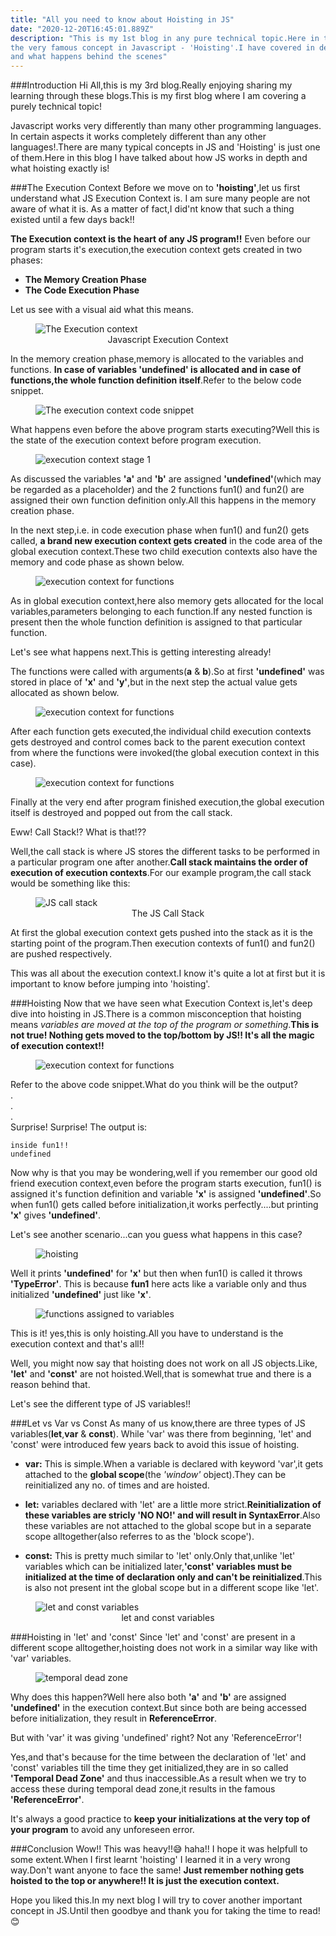 ```yaml
---
title: "All you need to know about Hoisting in JS"
date: "2020-12-20T16:45:01.889Z"
description: "This is my 1st blog in any pure technical topic.Here in this blog I talk about
the very famous concept in Javascript - 'Hoisting'.I have covered in depth exactly what is hoisting
and what happens behind the scenes"
---
```


###Introduction
Hi All,this is my 3rd blog.Really enjoying sharing my learning
 through these blogs.This is my first blog where
I am covering a purely technical topic!

Javascript works very differently than many other programming languages.
In certain aspects it works completely different than any other languages!.There are many typical concepts in JS and 'Hoisting' is just one of them.Here in this blog I have talked about
how JS works in depth and what hoisting exactly is!

###The Execution Context
Before we move on to **'hoisting'**,let us first understand what JS Execution Context is.
I am sure many people are not aware of what it is.
As a matter of fact,I did'nt know that such a thing existed until
a few days back!!

**The Execution context is the heart of any JS program!!** Even before our
program starts it's execution,the execution context gets created in two phases:

* **The Memory Creation Phase**
* **The Code Execution Phase**

Let us see with a visual aid what this means.
<figure>
  <img
  src="./images/basic.png"
  alt="The Execution context">
  <figcaption style="text-align:center;">Javascript Execution Context</figcaption>
</figure>

In the memory creation phase,memory is allocated to the variables and functions.
**In case of variables 'undefined' is allocated and in case of functions,the whole function definition itself**.Refer to the below code snippet.
<figure>
  <img
  src="./images/ec-code-snippet.png"
  alt="The execution context code snippet">
</figure>

What happens even before the above program starts executing?Well this is
the state of the execution context before program execution.
<figure>
  <img
  src="./images/ec-stage1.png"
  alt="execution context stage 1">
</figure>

As discussed the variables **'a'** and **'b'** are assigned **'undefined'**(which may be 
regarded as a placeholder) and the 2 functions fun1() and fun2() are assigned
their own function definition only.All this happens in the memory creation phase.

In the next step,i.e. in code execution phase when fun1() and fun2() gets called,
**a brand new execution context gets created** in the code area of the global execution context.These two child execution contexts also have the memory and code
phase as shown below.
<figure>
  <img
  src="./images/part2.png"
  alt="execution context for functions">
</figure>

As in global execution context,here also memory gets allocated for the local variables,parameters belonging to each function.If any nested function is present
then the whole function definition is assigned to that particular function.

Let's see what happens next.This is getting interesting already!

The functions were called with arguments(**a** & **b**).So at first **'undefined'** was stored
in place of **'x'** and **'y'**,but in the next step the actual value gets allocated as
shown below.
<figure>
  <img
  src="./images/part3.png"
  alt="execution context for functions">
</figure>

After each function gets executed,the individual child execution contexts
gets destroyed and control comes back to the parent execution context from where
the functions were invoked(the global execution context in this case).

<figure>
  <img
  src="./images/part4.png"
  alt="execution context for functions">
</figure>

Finally at the very end after program finished execution,the global execution
itself is destroyed and popped out from the call stack.

Eww! Call Stack!? What is that!??

Well,the call stack is where JS stores the different tasks to be performed
in a particular program one after another.**Call stack maintains the order of execution of execution contexts**.For our example program,the call
stack would be something like this:


<figure>
  <img
  src="./images/call stack.png"
  alt="JS call stack">
  <figcaption style="text-align:center;">The JS Call Stack</figcaption>
</figure>

At first the global execution context gets pushed into the stack as it is the
starting point of the program.Then execution contexts of fun1() and fun2()
are pushed respectively.

This was all about the execution context.I know it's quite a lot at first
but it is important to know before jumping into 'hoisting'.

###Hoisting
Now that we have seen what Execution Context is,let's deep dive into
hoisting in JS.There is a common misconception that hoisting means
*variables are moved at the top of the program or something*.**This is not true! Nothing gets moved to the top/bottom by JS!! It's all the magic of execution context!!**


<figure>
  <img
  src="./images/hoisting.png"
  alt="execution context for functions">
</figure>

  Refer to the above code snippet.What do you think will be the output?\
  .\
  .\
  .\
Surprise! Surprise! The output is:

```
inside fun1!!
undefined
```

Now why is that you may be wondering,well if you remember our good old
friend execution context,even before the program starts execution, fun1() is assigned it's function definition and variable **'x'** is assigned **'undefined'**.So
when fun1() gets called before initialization,it works perfectly....but
printing **'x'** gives **'undefined'**.

Let's see another scenario...can you guess what happens in this case?

<figure>
  <img
  src="./images/hoisting2.png"
  alt="hoisting">
</figure>

Well it prints **'undefined'** for **'x'** but then when fun1() is called it throws **'TypeError'**.
This is because **fun1** here acts like a variable only and thus initialized **'undefined'** just
like **'x'**.

<figure>
  <img
  src="./images/TypeError.png"
  alt="functions assigned to variables">
</figure>

This is it! yes,this is only hoisting.All you have to understand is the
execution context and that's all!!

Well, you might now say that hoisting does not work on all JS objects.Like,
**'let'** and **'const'** are not hoisted.Well,that is somewhat true and there is
a reason behind that.

Let's see the different type of JS variables!!


###Let vs Var vs Const
As many of us know,there are three types of JS variables(**let**,**var** & **const**).
While 'var' was there from beginning, 'let' and 'const' were introduced few
years back to avoid this issue of hoisting.

- **var:** This is simple.When a variable is declared with keyword 'var',it gets 
      attached to the **global scope**(the *'window'* object).They can be reinitialized
      any no. of times and are hoisted.

- **let:** variables declared with 'let' are a little more strict.**Reinitialization of these variables are stricly 'NO NO!' and will result in SyntaxError**.Also these variables are not attached to the global scope but in a separate scope alltogether(also referres to as the 'block scope').

- **const:** This is pretty much similar to 'let' only.Only that,unlike 'let' variables
       which can be initialized later,**'const' variables must be initialized at the time of declaration only and can't be reinitialized**.This is also not present int the global scope but in a different scope like 'let'.

<figure>
  <img
  src="./images/let+const.png"
  alt="let and const variables">
  <figcaption style="text-align:center;">let and const variables</figcaption>
</figure>

###Hoisting in 'let' and 'const'
Since 'let' and 'const' are present in a different scope alltogether,hoisting
does not work in a similar way like with 'var' variables.


<figure>
  <img
  src="./images/tdz.png"
  alt="temporal dead zone">
</figure>

Why does this happen?Well here also both **'a'** and **'b'** are assigned **'undefined'**
in the execution context.But since both are being accessed before initialization,
they result in **ReferenceError**.


But with 'var' it was giving 'undefined' right? Not any 'ReferenceError'!

Yes,and that's because for the time between the declaration of 'let' and 'const'
variables till the time they get initialized,they are in so called **'Temporal Dead Zone'** and thus inaccessible.As a result when we try to access these
during temporal dead zone,it results in the famous **'ReferenceError'**.

It's always a good practice to **keep your initializations at the very top of your program** to avoid any unforeseen error.

###Conclusion
Wow!! This was heavy!!😅 haha!! I hope it was helpfull to some extent.When I
first learnt 'hoisting' I learned it in a very wrong way.Don't want
anyone to face the same! **Just remember nothing gets hoisted to the top or anywhere!! It is just the execution context.**

Hope you liked this.In my next blog I will try to cover another important
concept in JS.Until then goodbye and thank you for taking the time to read!😊